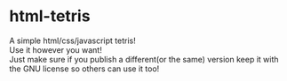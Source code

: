 # html-tetris
A simple html/css/javascript tetris!<br>
Use it however you want!<br>
Just make sure if you publish a different(or the same) version keep it with the GNU license so others can use it too!
